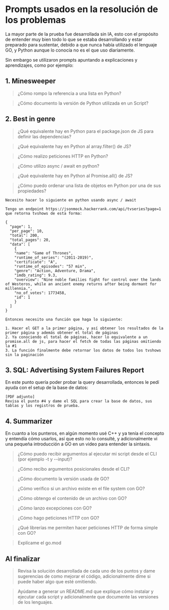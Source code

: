 # Prompts usados en la resolución de los problemas

La mayor parte de la prueba fue desarrollada sin IA, esto con el propósito de entender muy bien todo lo que se estaba desarrollando y estar preparado para sustentar, debido a que nunca había utilizado el lenguaje GO, y Python aunque lo conocía no es el que uso diariamente.

Sin embargo se utilizaron prompts apuntando a explicaciones y aprendizajes, como por ejemplo:

## 1. Minesweeper

> ¿Cómo rompo la referencia a una lista en Python?

> ¿Cómo documento la versión de Python utilizada en un Script?

## 2. Best in genre

> ¿Qué equivalente hay en Python para el package.json de JS para definir las dependencias?

> ¿Qué equivalente hay en Python al array.filter() de JS?

> ¿Cómo realizo peticiones HTTP en Python?

> ¿Cómo utilizo async / await en python?

> ¿Qué equivalente hay en Python al Promise.all() de JS?

> ¿Cómo puedo ordenar una lista de objetos en Python por una de sus propiedades?

```
Necesito hacer lo siguiente en python usando async / await

Tengo un endpoint https://jsonmock.hackerrank.com/api/tvseries?page=1 que retorna tvshows de esta forma:

{
  "page": 1,
  "per_page": 10,
  "total": 200,
  "total_pages": 20,
  "data": [
    {
    "name": "Game of Thrones",
    "runtime_of_series": "(2011-2019)",
    "certificate": "A",
    "runtime_of_episodes": "57 min",
    "genre": "Action, Adventure, Drama",
    "imdb_rating": 9.3,
    "overview": "Nine noble families fight for control over the lands of Westeros, while an ancient enemy returns after being dormant for millennia.",
    "no_of_votes": 1773458,
    "id": 1
    }
  ]
}

Entonces necesito una función que haga lo siguiente:

1. Hacer el GET a la primer página, y así obtener los resultados de la primer página y además obtener el total de páginas
2. Ya conociendo el total de páginas, hacer lo equivalente a un promise.all de js, para hacer el fetch de todas las páginas omitiendo la #1
3. La función finalmente debe retornar los datos de todos los tvshows sin la paginación
```

## 3. SQL: Advertising System Failures Report

En este punto quería poder probar la query desarrollada, entonces le pedí ayuda con el setup de la base de datos:

```
[PDF adjunto]
Revisa el punto #4 y dame el SQL para crear la base de datos, sus tablas y los registros de prueba.
```

## 4. Summarizer

En cuanto a los punteros, en algún momento usé C++ y ya tenía el concepto y entendía cómo usarlos, así que esto no lo consulté, y adicionalmente vi una pequeña introducción a GO en un video para entender la sintaxis.

> ¿Cómo puedo recibir argumentos al ejecutar mi script desde el CLI (por ejemplo -t y --input)?

> ¿Cómo recibo argumentos posicionales desde el CLI?

> ¿Cómo documento la versión usada de GO?

> ¿Cómo verifico si un archivo existe en el file system con GO?

> ¿Cómo obtengo el contenido de un archivo con GO?

> ¿Cómo lanzo excepciones con GO?

> ¿Cómo hago peticiones HTTP con GO?

> ¿Qué librerías me permiten hacer peticiones HTTP de forma simple con GO?

> Explícame el go.mod

## Al finalizar

> Revisa la solución desarrollada de cada uno de los puntos y dame sugerencias de como mejorar el código, adicionalmente dime si puede haber algo que esté omitiendo.

> Ayúdame a generar un README.md que explique cómo instalar y ejecutar cada script y adicionalmente que documente las versiones de los lenguajes.